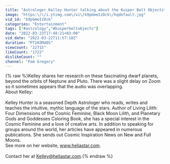 ```yaml
---
title: "Astrologer Kelley Hunter talking about the Kuiper Belt Objects"
image: "https:\/\/i.ytimg.com\/vi\/k9pGmeIzDck\/hqdefault.jpg"
vid_id: "k9pGmeIzDck"
categories: "Entertainment"
tags: ["#astrology","#kuiperbeltobjects"]
date: "2022-03-23T17:48:21+03:00"
vid_date: "2022-03-22T11:57:18Z"
duration: "PT1H3M40S"
viewcount: "22715"
likeCount: "1722"
dislikeCount: ""
channel: "Pam Gregory"
---
```

{% raw %}Kelley shares her research on these fascinating dwarf planets, beyond the orbits of Neptune and Pluto. There was a slight delay on Zoom so it sometimes appears that the audio was overlapping.<br />About Kelley:<br /> <br />Kelley Hunter is a seasoned Depth Astrologer who reads, writes and teaches the intuitive, mythic language of the stars. Author of Living Lilith: Four Dimensions of the Cosmic Feminine, Black Moon Lilith, and Planetary Gods and Goddesses Coloring Book, she has a special interest in the Cosmic Feminine and a love of creative arts. In addition to speaking for groups around the world, her articles have appeared in numerous publications. She sends out Cosmic Inspiration News on New and Full Moons. <br />See more on her website, www.heliastar.com. <br /><br />Contact her at Kelley@heliastar.com.{% endraw %}
